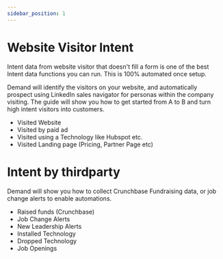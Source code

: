 ```yaml
---
sidebar_position: 1
---
```


# Website Visitor Intent

Intent data from website visitor that doesn't fill a form is one of the best Intent data functions you can run. This is 100% automated once setup.

Demand will identify the visitors on your website, and automatically prospect using LinkedIn sales navigator for personas within the company visiting. The guide will show you how to get started from A to B and turn high intent visitors into customers.

- Visited Website
- Visited by paid ad
- Visited using a Technology like Hubspot etc.
- Visited Landing page (Pricing, Partner Page etc) 

# Intent by thirdparty

Demand will show you how to collect Crunchbase Fundraising data, or job change alerts to enable automations.

- Raised funds (Crunchbase)
- Job Change Alerts
- New Leadership Alerts
- Installed Technology
- Dropped Technology
- Job Openings

